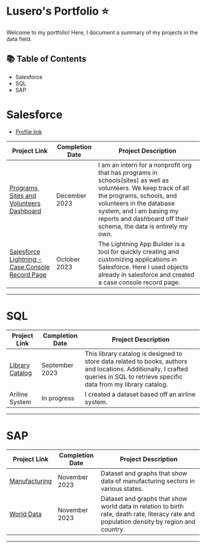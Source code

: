 #  Lusero's Portfolio ⭐

Welcome to my portfolio! Here, I document a summary of my projects in the data field. 

## 📚 Table of Contents
- Salesforce
- SQL
- SAP

# Salesforce 
- [Profile link](https://www.salesforce.com/trailblazer/luseronajera3305)

| Project Link | Completion Date | Project Description | 
|---|---|---|
| [Programs, Sites and Volunteers Dashboard](https://github.com/LuseroNajera/Salesforce-Projects/blob/719127bde4fa4604ac42180256e231283650e056/Programs%2C%20Sites%20and%20Volunteers%20Dashboard.md) | December 2023 | I am an intern for a nonprofit org that has programs in schools(sites) as well as volunteers. We keep track of all the programs, schools, and volunteers in the database system, and I am basing my reports and dashboard off their schema, the data is entirely my own.|
| [Salesforce Lightning - Case Console Record Page](https://github.com/LuseroNajera/Salesforce-Projects/blob/88da118f90ad1e55a4a78c9290824ffa02d5a86e/Case%20Console%20Record%20Page.md) | October 2023 | The Lightning App Builder is a tool for quickly creating and customizing applications in Salesforce. Here I used objects already in salesforce and created a case console record page.|

***

# SQL

| Project Link | Completion Date | Project Description | 
|---|---|---|
|[Library Catalog](https://github.com/LuseroNajera/SQL-Projects/blob/b54073874cfa3170692acef3444d55a8bcdf6262/Library%20Catalog.md)| September 2023 | This library catalog is designed to store data related to books, authors and locations. Additionally, I crafted queries in SQL to retrieve specific data from my library catalog. |
| Ariline System  | In progress | I created a dataset based off an airline system. |

***

# SAP
| Project Link | Completion Date | Project Description | 
|---|---|---|
| [Manufacturing](https://github.com/LuseroNajera/SAP-Projects/blob/27a8c000de0534123f5bd5dfadaa490a795fc168/Manufacturing.md) | November 2023 | Dataset and graphs that show data of manufacturing sectors in various states. |
| [World Data](https://github.com/LuseroNajera/SAP-Projects/blob/657f85709ef5b235a73a71adb3fefc83973be577/World%20Data.md)| November 2023 | Dataset and graphs that show world data in relation to birth rate, death rate, literacy rate and population density by region and country. |

***

